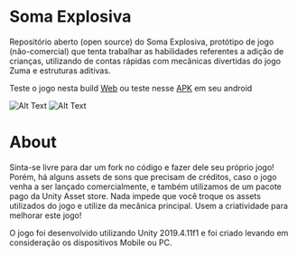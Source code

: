 # Soma Explosiva

Repositório aberto (open source) do Soma Explosiva, protótipo de jogo (não-comercial) que tenta trabalhar as habilidades referentes a adição de crianças, utilizando de contas rápidas com mecânicas divertidas do jogo Zuma e estruturas aditivas.

Teste o jogo nesta build [Web](https://riqmariz.github.io/) ou teste nesse [APK](https://drive.google.com/file/d/1ghnQ4berkvWRTUhz5joVVXU-aeE6jJSr/view) em seu android

![Alt Text](somaExplosiva2.gif)
![Alt Text](somaExplosiva1.gif)

# About

Sinta-se livre para dar um fork no código e fazer dele seu próprio jogo! Porém, há alguns assets de sons que precisam de créditos, caso o jogo venha a ser lançado comercialmente, e também utilizamos de um pacote pago da Unity Asset store. Nada impede que você troque os assets utilizados do jogo e utilize da mecânica principal. Usem a criatividade para melhorar este jogo!

O jogo foi desenvolvido utilizando Unity 2019.4.11f1 e foi criado levando em consideração os dispositivos Mobile ou PC.
